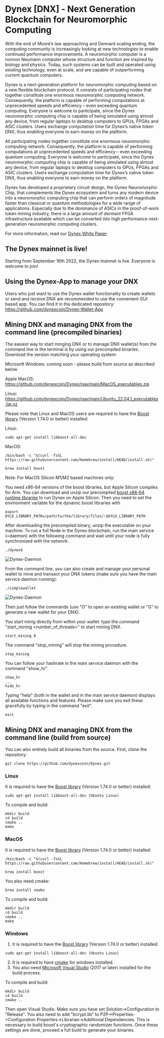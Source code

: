 # Dynex [DNX] - Next Generation Blockchain for Neuromorphic Computing

With the end of Moore’s law approaching and Dennard scaling ending, the computing community is increasingly looking at new technologies to enable continued performance improvements. A neuromorphic computer is a nonvon Neumann computer whose structure and function are inspired by biology and physics. Today, such systems can be built and operated using existing technology, even at scale, and are capable of outperforming current quantum computers.

Dynex is a next-generation platform for neuromorphic computing based on a new flexible blockchain protocol. It consists of participating nodes that together constitute one enormous neuromorphic computing network. Consequently, the platform is capable of performing computations at unprecedented speeds and efficiency – even exceeding quantum computing. Everyone is welcome to participate, since the Dynex neuromorphic computing chip is capable of being simulated using almost any device, from regular laptops to desktop computers to GPUs, FPGAs and ASIC clusters. Users exchange computation time for Dynex’s native token DNX, thus enabling everyone to earn money on the platform.

All participating nodes together constitute one enormous neuromorphic computing network. Consequently, the platform is capable of performing computations at unprecedented speeds and efficiency – even exceeding quantum computing. Everyone is welcome to participate, since the Dynex neuromorphic computing chip is capable of being simulated using almost any device, from regular laptops to desktop computers to GPUs, FPGAs and ASIC clusters. Users exchange computation time for Dynex’s native token DNX, thus enabling everyone to earn money on the platform.

Dynex has developed a proprietary circuit design, the Dynex Neuromorphic Chip, that complements the Dynex ecosystem and turns any modern device into a neuromorphic computing chip that can perform orders of magnitude faster than classical or quantum methodologies for a wide range of applications. Especially due to the dominance of ASICs in the proof-of-work token mining industry, there is a large amount of dormant FPGA infrastructure available which can be converted into high performance next-generation neuromorphic computing clusters.

For more information, read our [Dynex White Paper](https://github.com/dynexcoin/Dynex-Whitepaper)

## The Dynex mainnet is live!
Starting from September 16th 2022, the Dynex mainnet is live. Everyone is welcome to join!

## Using the Dynex-App to manage your DNX

Users who just want to use the Dynex wallet functionality to create wallets or send and receive DNX are recommended to use the convenient GUI based app. You can find it in the dedicated repository: https://github.com/dynexcoin/Dynex-Wallet-App 

## Mining DNX and managing DNX from the command line (precompiled binaries)

The easiest way to start minging DNX or to manage DNX wallet(s) from the command line in the terminal is by using our precompiled binaries. Download the version matching your operating system:

Microsoft Windows: 
coming soon - please build from source as described below

Apple MacOS: 
https://github.com/dynexcoin/Dynex/raw/main/MacOS_executables.zip

Linux: 
https://github.com/dynexcoin/Dynex/raw/main/Ubuntu_22.04.1_executables.tar.xz

Please note that Linux and MacOS users are required to have the [Boost library](https://www.boost.org) (Version 1.74.0 or better) installed: 

Linux:
```
sudo apt-get install libboost-all-dev 
```

MacOS:
```
/bin/bash -c "$(curl -fsSL https://raw.githubusercontent.com/Homebrew/install/HEAD/install.sh)"

brew install boost
```

Note: For MacOS Silicon M1/M2 based machines only: 

You need x86-64 versions of the boost libraries, but Apple Silicon compiles for Arm. You can download and unzip our precompiled [boost x86-64 runtime libraries](https://github.com/dynexcoin/Dynex/raw/main/libboost_x86-64.zip) to run Dynex on Apple Silicon. Then you need to set the environment variable for the dynamic boost libraries with

```
export DYLD_LIBRARY_PATH=/path/to/the/library/files/:$DYLD_LIBRARY_PATH
```

After downloading the precompiled binary, unzip the executable on your machine. To run a full Node in the Dynex blockchain, run the main service (=daemon) with the following command and wait until your node is fully synchronised with the network:
```
./dynexd
```

![Dynex-Daemon](https://github.com/dynexcoin/Dynex/raw/main/turingxd.jpg)

From the command line, you can also create and manage your personal wallet to mine and transact your DNX tokens (make sure you have the main service daemon running):

```
./simplewallet
```

![Dynex-Daemon](https://github.com/dynexcoin/Dynex/raw/main/simplewallet.jpg)

Then just follow the commands (use "O" to open an existing wallet or "G" to generate a new wallet for your DNX).

You start minig directly from within your wallet: type the command "start_mining <number_of_threads>" to start mining DNX. 

``` 
start_mining 8
```

The command "stop_mining" will stop the mining procedure. 

```
stop_mining
```

You can follow your hashrate in the main service daemon with the command "show_hr".

```
show_hr
...
hide_hr
``` 

Typing "help" (both in the wallet and in the main service daemon) displays all available functions and features. Please make sure you exit these gracefully by typing in the command "exit".

``` 
exit
``` 

## Mining DNX and managing DNX from the command line (build from source)

You can also entirely build all binaries from the source. First, clone the repository:
```
git clone https://github.com/dynexcoin/Dynex.git
```

### Linux

It is required to have the [Boost library](https://www.boost.org) (Version 1.74.0 or better) installed: 
```
sudo apt-get install libboost-all-dev (Ubuntu Linux)
```

To compile and build:
```
mkdir build 
cd build
cmake ..
make
```

### MacOS

It is required to have the [Boost library](https://www.boost.org) (Version 1.74.0 or better) installed: 
```
/bin/bash -c "$(curl -fsSL https://raw.githubusercontent.com/Homebrew/install/HEAD/install.sh)"

brew install boost
```

You also need cmake:
```
brew install cmake
```

To compile and build:
```
mkdir build 
cd build
cmake ..
make
```

### Windows

1. It is required to have the [Boost library](https://www.boost.org) (Version 1.74.0 or better) installed: 
```
sudo apt-get install libboost-all-dev (Ubuntu Linux)
```

2. It is required to have [cmake](https://cmake.org/) for windows installed.
3. You also need [Microsoft Visual Studio](https://visualstudio.microsoft.com) (2017 or later) installed for the build process.

To compile and build:
```
mkdir build 
cd build
cmake ..
```
Then open Visual Studio. Make sure you have set Solution->Configuration to "Release". You also need to add "bcrypt.lib" to P2P->Properties->Configuration Properties->Librarian->Additional Dependencies. This is necessary to build boost's cryptographic randomizer functions. Once these settings are done, proceed a full build to generate your binaries.




